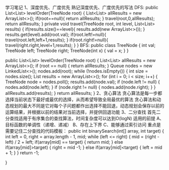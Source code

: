 学习笔记
1、深度优先、广度优先
熟记深度优先、广度优先的写法
DFS:
public List<List<Integer>> levelOrder(TreeNode root) {
        List<List<Integer>> allResults = new ArrayList<>();
        if(root==null){
            return allResults;
        }
        travel(root,0,allResults);
        return allResults;
}
private void travel(TreeNode root, int level, List<List<Integer>> results) {
    if(results.size()==level){
        results.add(new ArrayList<>());
    }
    results.get(level).add(root.val);
    if(root.left!=null){
        travel(root.left,left+1,results);
    }
    if(root.right!=null){
        travel(right.right,level+1,results);
    }
}
BFS:
public class TreeNode {
    int val;
    TreeNode left;
    TreeNode right;
    TreeNode(int x) {
        val = x;
    }
}

public List<List<Integer>> levelOrder(TreeNode root) {
    List<List<Integer>> allResults = new ArrayList<>();
    if (root == null) {
        return allResults;
    }
    Queue<TreeNode> nodes = new LinkedList<>();
    nodes.add(root);
    while (!nodes.isEmpty()) {
        int size = nodes.size();
        List<Integer> results = new ArrayList<>();
        for (int i = 0; i < size; i++) {
            TreeNode node = nodes.poll();
            results.add(node.val);
            if (node.left != null) {
                nodes.add(node.left);
            }
            if (node.right != null) {
                nodes.add(node.right);
            }
        }
        allResults.add(results);
    }
    return allResults;
}
2、贪心算法
贪心算法是每一步都选择当前状态下最好或最优的选择，从而希望导致全局最优的算法
贪心算法和动态规划的最大不同是它对每个子问题都作出选择不能回退，动态规划会保存以前的运算结果，并根据以前的结果对当前选择，并提供回退功能
3、二分查找
首先二分查找适用于有序集合的查找算法，时间复杂度可以达到O(logN)
适用的前提
A、目标函数的单调性（递增、递减）
B、存在上下界
C、能够通过索引访问
重点是需要记住二分查找的代码模板：
public int binarySearch(int[] array, int target) {
    int left = 0, right = array.length - 1, mid;
    while (left <= right) {
        mid = (right - left) / 2 + left;
        if(array[mid] == target) {
            return mid;
        } else if(array[mid]>target) {
            right = mid -1;
        } else if(array[mid]<target) {
            left = mid + 1;
        }
     }
     return -1;
        
}
